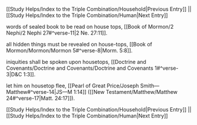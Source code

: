 [[Study Helps/Index to the Triple Combination/Household|Previous Entry]]  ||  [[Study Helps/Index to the Triple Combination/Human|Next Entry]]

 words of sealed book to be read on house tops, [[Book of Mormon/2 Nephi/2 Nephi 27#^verse-11|2 Ne. 27:11]].

 all hidden things must be revealed on house-tops, [[Book of Mormon/Mormon/Mormon 5#^verse-8|Morm. 5:8]].

 iniquities shall be spoken upon housetops, [[Doctrine and Covenants/Doctrine and Covenants/Doctrine and Covenants 1#^verse-3|D&C 1:3]].

 let him on housetop flee, [[Pearl of Great Price/Joseph Smith—Matthew#^verse-14|JS—M 1:14]] ([[New Testament/Matthew/Matthew 24#^verse-17|Matt. 24:17]]).

[[Study Helps/Index to the Triple Combination/Household|Previous Entry]]  ||  [[Study Helps/Index to the Triple Combination/Human|Next Entry]]